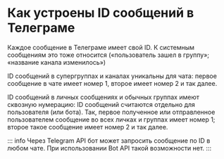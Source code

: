 # Как устроены ID сообщений в Телеграме

Каждое сообщение в Телеграме имеет свой ID. К системным сообщениям это тоже относится
(«пользователь зашел в группу»; «название канала изменилось»)

ID сообщений в супергруппах и каналах уникальны для чата: первое сообщение в чате имеет номер 1, второе имеет номер 2 и
так далее.

ID сообщений в личных сообщениях и обычных группах имеют сквозную нумерацию:
ID сообщений считаются отдельно для пользователя (или бота). Так, первое полученное или отправленное пользователем
сообщение во всех личках и группах имеет номер 1; второе такое сообщение имеет номер 2 и так далее.

::: info
Через Telegram API бот может запросить сообщение по ID в любом чате. При использовании Bot API такой возможности
нет.
:::
